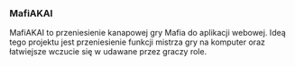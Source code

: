 ### MafiAKAI

MafiAKAI to przeniesienie kanapowej gry Mafia do aplikacji webowej. Ideą tego projektu jest przeniesienie funkcji mistrza gry na komputer oraz łatwiejsze wczucie się w udawane przez graczy role.
